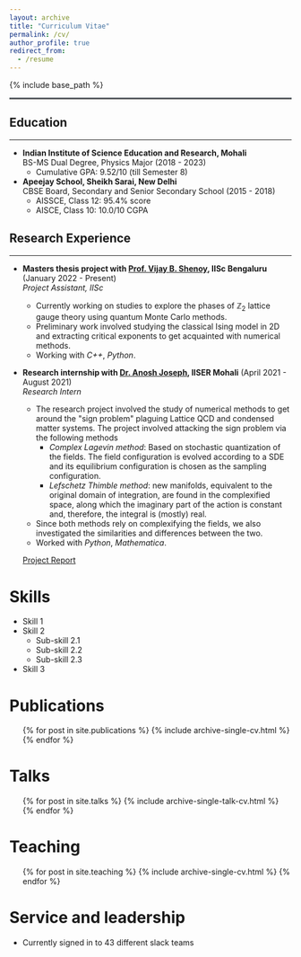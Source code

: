 ```yaml
---
layout: archive
title: "Curriculum Vitae"
permalink: /cv/
author_profile: true
redirect_from:
  - /resume
---
```


{% include base_path %}
<hr style="text-align:left;margin-left:0;border-top:2px solid #6b7278"> 

## Education
-----
* **Indian Institute of Science Education and Research, Mohali** <br> BS-MS Dual Degree, Physics Major (2018 - 2023)
  * Cumulative GPA: 9.52/10 (till Semester 8)  
* **Apeejay School, Sheikh Sarai, New Delhi** <br> CBSE Board, Secondary and Senior Secondary School (2015 - 2018)
  * AISSCE, Class 12: 95.4% score
  * AISCE,  Class 10: 10.0/10 CGPA

## Research Experience
-----
* **Masters thesis project with [Prof. Vijay B. Shenoy](http://www.physics.iisc.ac.in/~shenoy/), IISc Bengaluru** (January 2022 - Present) <br> _Project Assistant, IISc_
  * Currently working on studies to explore the phases of $\mathbb{Z}_2$ lattice gauge theory using quantum Monte Carlo methods.
  * Preliminary work involved studying the classical Ising model in 2D and extracting critical exponents to get acquainted with numerical methods.
  * Working with _C++_, _Python_. 

* **Research internship with [Dr. Anosh Joseph](https://web.iisermohali.ac.in/Faculty/anoshjoseph/), IISER Mohali** (April 2021 - August 2021) <br> _Research Intern_
  * The research project involved the study of numerical methods to get around the "sign problem" plaguing Lattice QCD and condensed matter systems. The project involved attacking the sign problem via the following methods
    * _Complex Lagevin method_: Based on stochastic quantization of the fields. The field configuration is evolved according to a SDE and its equilibrium configuration is chosen as the sampling configuration. 
    * _Lefschetz Thimble method_: new manifolds, equivalent to the original domain of integration, are found in the complexified space, along which the imaginary part of the action is constant and, therefore, the integral is (mostly) real.
  * Since both methods rely on complexifying the fields, we also investigated the similarities and differences between the two.
  * Worked with _Python_, _Mathematica_.
  
  [Project Report](https://web.iisermohali.ac.in/Faculty/anoshjoseph/internships/2021/report_2021_Kunal_Verma.pdf)
  
Skills
======
* Skill 1
* Skill 2
  * Sub-skill 2.1
  * Sub-skill 2.2
  * Sub-skill 2.3
* Skill 3

Publications
======
  <ul>{% for post in site.publications %}
    {% include archive-single-cv.html %}
  {% endfor %}</ul>
  
Talks
======
  <ul>{% for post in site.talks %}
    {% include archive-single-talk-cv.html %}
  {% endfor %}</ul>
  
Teaching
======
  <ul>{% for post in site.teaching %}
    {% include archive-single-cv.html %}
  {% endfor %}</ul>
  
Service and leadership
======
* Currently signed in to 43 different slack teams
